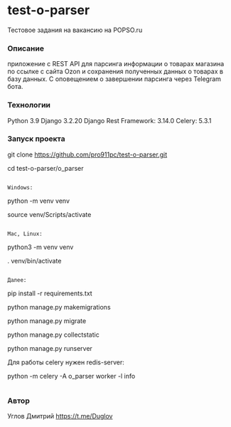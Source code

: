 # test-o-parser
Тестовое задания на вакансию на POPSO.ru
### Описание
приложение с REST API для парсинга информации о товарах магазина по ссылке с сайта Ozon и сохранения полученных данных о товарах в базу данных. С оповещением о завершении парсинга через Telegram бота.
### Технологии
Python 3.9
Django 3.2.20
Django Rest Framework: 3.14.0
Celery: 5.3.1

### Запуск проекта 
git clone https://github.com/pro911pc/test-o-parser.git

cd test-o-parser/o_parser
```

Windows:

```
python -m venv venv

source venv/Scripts/activate
```

Mac, Linux:

```
python3 -m venv venv

. venv/bin/activate
```

Далее:

```
pip install -r requirements.txt

python manage.py makemigrations

python manage.py migrate

python manage.py collectstatic

python manage.py runserver

Для работы celery нужен redis-server:


python -m celery -A o_parser worker -l info




```
```
### Автор
Углов Дмитрий
https://t.me/Duglov